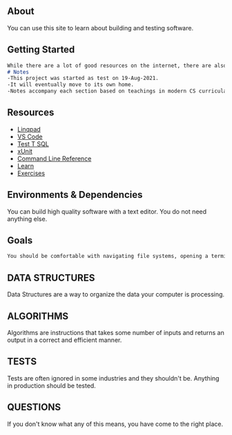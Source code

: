 ## About

You can use this site to learn about building and testing software.

## Getting Started
```markdown
While there are a lot of good resources on the internet, there are also a lot of bad resources on the internet.  This site is intended to make sure you do it correctly.
# Notes
-This project was started as test on 19-Aug-2021.  
-It will eventually move to its own home.
-Notes accompany each section based on teachings in modern CS curricula.  You can pay for a degree but you probably don't have to.
```
## Resources
- [Linqpad](https://www.linqpad.net/)
- [VS Code](https://code.visualstudio.com/)
- [Test T SQL](https://tsqlt.org/)
- [xUnit](https://xunit.net/)
- [Command Line Reference](https://ss64.com/)
- [Learn](https://docs.microsoft.com/en-us/learn/)
- [Exercises](https://exercism.io/tracks/csharp)


## Environments & Dependencies
You can build high quality software with a text editor.  You do not need anything else.

## Goals
```markdown
You should be comfortable with navigating file systems, opening a terminal, and writing some code.  This is intended to get your hands dirty. 

```
## DATA STRUCTURES
Data Structures are a way to organize the data your computer is processing.
## ALGORITHMS
Algorithms are instructions that takes some number of inputs and returns an output in a correct and efficient manner.
## TESTS
Tests are often ignored in some industries and they shouldn't be.  Anything in production should be tested.
## QUESTIONS
If you don't know what any of this means, you have come to the right place.  


